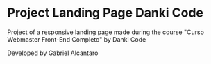 # Project Landing Page Danki Code
Project of a responsive landing page made during the course "Curso Webmaster Front-End Completo" by Danki Code


Developed by Gabriel Alcantaro
